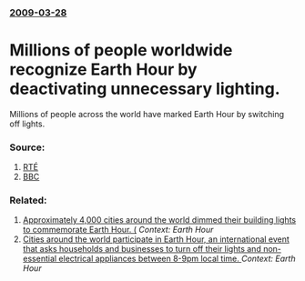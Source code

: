 ### [2009-03-28](/news/2009/03/28/index.md)

#  Millions of people worldwide recognize Earth Hour by deactivating unnecessary lighting.  

Millions of people across the world have marked Earth Hour by switching off lights.


### Source:

1. [RTÉ](http://www.rte.ie/news/2009/0328/earthhour.html)
2. [BBC](http://news.bbc.co.uk/1/hi/world/7969515.stm)

### Related:

1. [Approximately 4,000 cities around the world dimmed their building lights to commemorate Earth Hour. (](/news/2010/03/27/approximately-4-000-cities-around-the-world-dimmed-their-building-lights-to-commemorate-earth-hour.md) _Context: Earth Hour_
2. [ Cities around the world participate in Earth Hour, an international event that asks households and businesses to turn off their lights and non-essential electrical appliances between 8-9pm local time. ](/news/2008/03/29/cities-around-the-world-participate-in-earth-hour-an-international-event-that-asks-households-and-businesses-to-turn-off-their-lights-and.md) _Context: Earth Hour_
